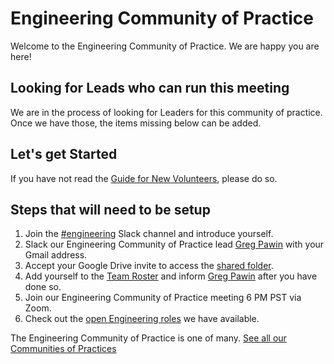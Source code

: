 # Engineering Community of Practice 

Welcome to the Engineering Community of Practice. We are happy you are here!


## Looking for Leads who can run this meeting
We are in the process of looking for Leaders for this community of practice. Once we have those, the items missing below can be added. 

## Let's get Started

If you have not read the [Guide for New Volunteers](https://www.hackforla.org/getting-started), please do so.  



## Steps that will need to be setup 
1. Join the [#engineering](https://hackforla.slack.com/archives/C01CU709SER) Slack channel and introduce yourself.
1. Slack our Engineering Community of Practice lead [Greg Pawin](https://hackforla.slack.com/team/UUEQF3AJG) with your Gmail address.
1. Accept your Google Drive invite to access the [shared folder](https://drive.google.com/drive/u/0/folders/1xWllQli2wUSsRF9OaSQBBQ1vaY7kRkAT).
1. Add yourself to the [Team Roster](https://docs.google.com/spreadsheets/d/1lK6VziVqPb1FPmX8_z148AEOrpwsEzTPct7Bo7kjaqI/edit) and inform [Greg Pawin](https://hackforla.slack.com/team/UUEQF3AJG) after you have done so.
1. Join our Engineering Community of Practice meeting 6 PM PST via Zoom.
1. Check out the [open Engineering roles](https://github.com/hackforla/engineering/projects/2) we have available.

The Engineering Community of Practice is one of many.  [See all our Communities of Practices](https://github.com/hackforla/communities-of-practice/blob/main/README.md)
